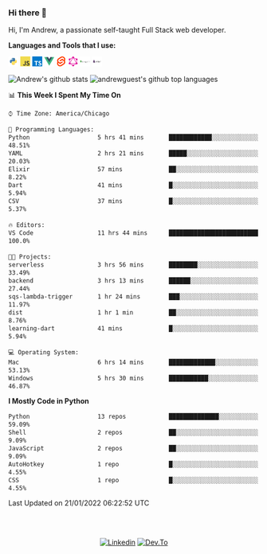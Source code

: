 ### Hi there 👋

Hi, I'm Andrew, a passionate self-taught Full Stack web developer.

**Languages and Tools that I use:**  

<code><img height="20" src="https://raw.githubusercontent.com/github/explore/80688e429a7d4ef2fca1e82350fe8e3517d3494d/topics/python/python.png"></code>
<code><img height="20" src="https://raw.githubusercontent.com/github/explore/80688e429a7d4ef2fca1e82350fe8e3517d3494d/topics/javascript/javascript.png"></code>
<code><img height="20" src="https://raw.githubusercontent.com/github/explore/80688e429a7d4ef2fca1e82350fe8e3517d3494d/topics/typescript/typescript.png"></code>
<code><img height="20" src="https://raw.githubusercontent.com/github/explore/80688e429a7d4ef2fca1e82350fe8e3517d3494d/topics/vue/vue.png"></code>
<code><img height="20" src="https://raw.githubusercontent.com/github/explore/42198dc9113595ddd22cc12771bb719c8cf08b67/topics/svelte/svelte.png"></code>
<code><img height="20" src="https://raw.githubusercontent.com/github/explore/5c058a388828bb5fde0bcafd4bc867b5bb3f26f3/topics/graphql/graphql.png"></code>
<code><img height="20" src="https://raw.githubusercontent.com/github/explore/80688e429a7d4ef2fca1e82350fe8e3517d3494d/topics/mongodb/mongodb.png"></code>
<code><img height="20" src="https://raw.githubusercontent.com/github/explore/d106aa3f6fa091ab80ab5c8cf0d931baff3caaea/topics/elixir/elixir.png"></code>

![Andrew's github stats](https://github-readme-stats.vercel.app/api?username=andrewguest&show_icons=true&theme=vue-dark&count_private=true)
<img height="180em" src="https://github-readme-stats.vercel.app/api/top-langs/?username=andrewguest&theme=vue-dark&layout=compact" alt="andrewguest's github top languages" />

<!--START_SECTION:waka-->
📊 **This Week I Spent My Time On** 

```text
⌚︎ Time Zone: America/Chicago

💬 Programming Languages: 
Python                   5 hrs 41 mins       ████████████░░░░░░░░░░░░░   48.51% 
YAML                     2 hrs 21 mins       █████░░░░░░░░░░░░░░░░░░░░   20.03% 
Elixir                   57 mins             ██░░░░░░░░░░░░░░░░░░░░░░░   8.22% 
Dart                     41 mins             █░░░░░░░░░░░░░░░░░░░░░░░░   5.94% 
CSV                      37 mins             █░░░░░░░░░░░░░░░░░░░░░░░░   5.37%

🔥 Editors: 
VS Code                  11 hrs 44 mins      █████████████████████████   100.0%

🐱‍💻 Projects: 
serverless               3 hrs 56 mins       ████████░░░░░░░░░░░░░░░░░   33.49% 
backend                  3 hrs 13 mins       ██████░░░░░░░░░░░░░░░░░░░   27.44% 
sqs-lambda-trigger       1 hr 24 mins        ███░░░░░░░░░░░░░░░░░░░░░░   11.97% 
dist                     1 hr 1 min          ██░░░░░░░░░░░░░░░░░░░░░░░   8.76% 
learning-dart            41 mins             █░░░░░░░░░░░░░░░░░░░░░░░░   5.94%

💻 Operating System: 
Mac                      6 hrs 14 mins       █████████████░░░░░░░░░░░░   53.13% 
Windows                  5 hrs 30 mins       ███████████░░░░░░░░░░░░░░   46.87%

```

**I Mostly Code in Python** 

```text
Python                   13 repos            ██████████████░░░░░░░░░░░   59.09% 
Shell                    2 repos             ██░░░░░░░░░░░░░░░░░░░░░░░   9.09% 
JavaScript               2 repos             ██░░░░░░░░░░░░░░░░░░░░░░░   9.09% 
AutoHotkey               1 repo              █░░░░░░░░░░░░░░░░░░░░░░░░   4.55% 
CSS                      1 repo              █░░░░░░░░░░░░░░░░░░░░░░░░   4.55%

```



 Last Updated on 21/01/2022 06:22:52 UTC
<!--END_SECTION:waka-->

<br><br>
<p align="center">
   <a href="https://www.linkedin.com/in/andrew-guest-a891759a" target="_blank"><img src="https://img.shields.io/badge/LinkedIn-0077B5?style=for-the-badge&logo=linkedin&logoColor=white" alt="Linkedin"></a>
  <a href="https://dev.to/aguest" target="_blank"><img src="https://img.shields.io/badge/Dev.to-0A0A0A?style=for-the-badge&logo=dev%2Eto&logoColor=white" alt="Dev.To"></a>
</p>
